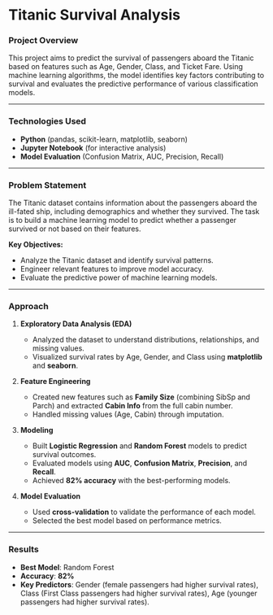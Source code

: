 # Titanic Survival Analysis

### **Project Overview**
This project aims to predict the survival of passengers aboard the Titanic based on features such as Age, Gender, Class, and Ticket Fare. Using machine learning algorithms, the model identifies key factors contributing to survival and evaluates the predictive performance of various classification models.

---

### **Technologies Used**  
- **Python** (pandas, scikit-learn, matplotlib, seaborn)  
- **Jupyter Notebook** (for interactive analysis)  
- **Model Evaluation** (Confusion Matrix, AUC, Precision, Recall)  

---

### **Problem Statement**  
The Titanic dataset contains information about the passengers aboard the ill-fated ship, including demographics and whether they survived. The task is to build a machine learning model to predict whether a passenger survived or not based on their features. 

**Key Objectives:**
- Analyze the Titanic dataset and identify survival patterns.
- Engineer relevant features to improve model accuracy.
- Evaluate the predictive power of machine learning models.

---

### **Approach**  
1. **Exploratory Data Analysis (EDA)**  
   - Analyzed the dataset to understand distributions, relationships, and missing values.  
   - Visualized survival rates by Age, Gender, and Class using **matplotlib** and **seaborn**.

2. **Feature Engineering**  
   - Created new features such as **Family Size** (combining SibSp and Parch) and extracted **Cabin Info** from the full cabin number.  
   - Handled missing values (Age, Cabin) through imputation.

3. **Modeling**  
   - Built **Logistic Regression** and **Random Forest** models to predict survival outcomes.  
   - Evaluated models using **AUC**, **Confusion Matrix**, **Precision**, and **Recall**.  
   - Achieved **82% accuracy** with the best-performing models.

4. **Model Evaluation**  
   - Used **cross-validation** to validate the performance of each model.  
   - Selected the best model based on performance metrics.

---

### **Results**  
- **Best Model**: Random Forest  
- **Accuracy**: **82%**  
- **Key Predictors**: Gender (female passengers had higher survival rates), Class (First Class passengers had higher survival rates), Age (younger passengers had higher survival rates).
